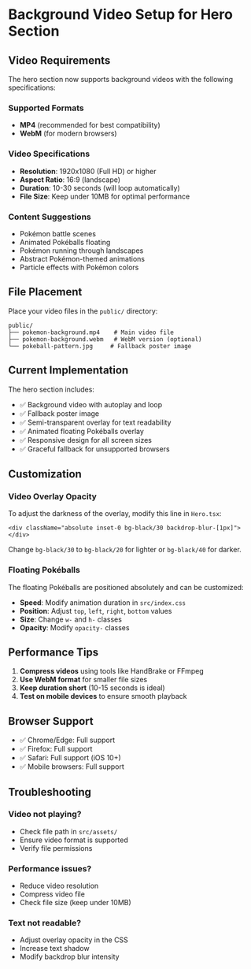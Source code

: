 # Background Video Setup for Hero Section

## Video Requirements

The hero section now supports background videos with the following specifications:

### Supported Formats
- **MP4** (recommended for best compatibility)
- **WebM** (for modern browsers)

### Video Specifications
- **Resolution**: 1920x1080 (Full HD) or higher
- **Aspect Ratio**: 16:9 (landscape)
- **Duration**: 10-30 seconds (will loop automatically)
- **File Size**: Keep under 10MB for optimal performance

### Content Suggestions
- Pokémon battle scenes
- Animated Pokéballs floating
- Pokémon running through landscapes
- Abstract Pokémon-themed animations
- Particle effects with Pokémon colors

## File Placement

Place your video files in the `public/` directory:

```
public/
├── pokemon-background.mp4    # Main video file
├── pokemon-background.webm   # WebM version (optional)
└── pokeball-pattern.jpg     # Fallback poster image
```

## Current Implementation

The hero section includes:
- ✅ Background video with autoplay and loop
- ✅ Fallback poster image
- ✅ Semi-transparent overlay for text readability
- ✅ Animated floating Pokéballs overlay
- ✅ Responsive design for all screen sizes
- ✅ Graceful fallback for unsupported browsers

## Customization

### Video Overlay Opacity
To adjust the darkness of the overlay, modify this line in `Hero.tsx`:
```tsx
<div className="absolute inset-0 bg-black/30 backdrop-blur-[1px]"></div>
```
Change `bg-black/30` to `bg-black/20` for lighter or `bg-black/40` for darker.

### Floating Pokéballs
The floating Pokéballs are positioned absolutely and can be customized:
- **Speed**: Modify animation duration in `src/index.css`
- **Position**: Adjust `top`, `left`, `right`, `bottom` values
- **Size**: Change `w-` and `h-` classes
- **Opacity**: Modify `opacity-` classes

## Performance Tips

1. **Compress videos** using tools like HandBrake or FFmpeg
2. **Use WebM format** for smaller file sizes
3. **Keep duration short** (10-15 seconds is ideal)
4. **Test on mobile devices** to ensure smooth playback

## Browser Support

- ✅ Chrome/Edge: Full support
- ✅ Firefox: Full support  
- ✅ Safari: Full support (iOS 10+)
- ✅ Mobile browsers: Full support

## Troubleshooting

### Video not playing?
- Check file path in `src/assets/`
- Ensure video format is supported
- Verify file permissions

### Performance issues?
- Reduce video resolution
- Compress video file
- Check file size (keep under 10MB)

### Text not readable?
- Adjust overlay opacity in the CSS
- Increase text shadow
- Modify backdrop blur intensity
